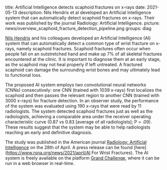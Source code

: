 title: Artificial Intelligence detects scaphoid fractures on x-rays
date: 2021-05-13
description: Nils Hendrix et al developed an Artificial Intelligence system that can automatically detect scaphoid fractures on x-rays. Their work was published by the journal Radiology: Artificial Intelligence.
picture: news/overview_scaphoid_fracture_detection_pipeline.png
groups: diag

[Nils Hendrix](https://www.diagnijmegen.nl/people/nils-hendrix/) and his colleagues developed an Artificial Intelligence (AI) system that can automatically detect a common type of wrist fracture on x-rays, namely scaphoid fractures. Scaphoid fractures often occur when people fall on an outstretched hand and make up 7% of all skeletal fractures encountered at the clinic. It is important to diagnose them at an early stage, as the scaphoid may not heal properly if left untreated. A fractured scaphoid can damage the surrounding wrist bones and may ultimately lead to functional loss.  

The proposed AI system employs two convolutional neural networks (CNNs) consecutively: one CNN (trained with 1039 x-rays) first localizes the scaphoid and then passes the relevant region to another CNN (trained with 3000 x-rays) for fracture detection. In an observer study, the performance of the system was evaluated using 190 x-rays that were read by 11 radiologists. The system detected scaphoid fractures just as well as the radiologists, achieving a comparable area under the receiver operating characteristic curve (0.87 vs 0.83 [average of all radiologists]; P = .09). These results suggest that the system may be able to help radiologists reaching an early and definitive diagnosis.

The study was published in the American journal [Radiology: Artificial Intelligence](https://pubs.rsna.org/doi/10.1148/ryai.2021200260) on the 28th of April. A press release can be found [here](https://www.rsna.org/news/2021/april/AI For Wrist Fractures). The AI system is freely available on the platform [Grand Challenge](https://grand-challenge.org/algorithms/scaphoid-fracture-detection/), where it can be run in a web browser in real-time. 